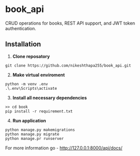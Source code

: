 # book_api
CRUD operations for books, REST API support, and JWT token authentication.


## Installation

1. **Clone reposatory**  
```
git clone https://github.com/nikeshthapa255/book_api.git
```

2. **Make virtual enviroment**
```
python -m venv .env
.\.env\Scripts\activate
```

3. **Install all necessary dependencies**
```
>> cd book
pip install -r requirement.txt
```

4. **Run application**
```
python manage.py makemigrations
python manage.py migrate
python manage.pr runserver
```

For more information go - http://127.0.0.1:8000/api/docs/
